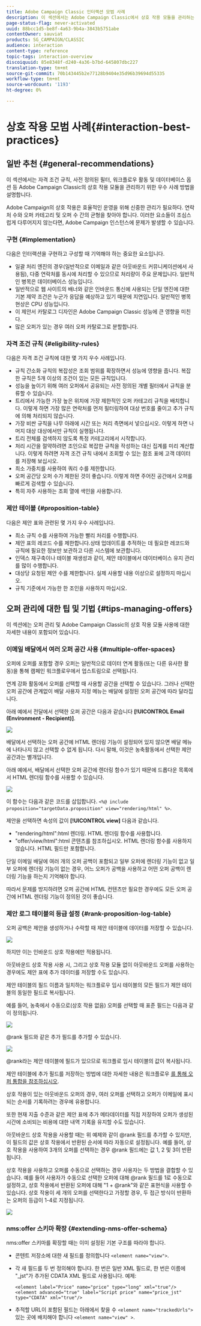 ```yaml
---
title: Adobe Campaign Classic 인터랙션 모범 사례
description: 이 섹션에서는 Adobe Campaign Classic에서 상호 작용 모듈을 관리하는 모범 사례를 설명합니다.
page-status-flag: never-activated
uuid: 88bcc1d5-be8f-4a63-9b4a-3843b5751abe
contentOwner: sauviat
products: SG_CAMPAIGN/CLASSIC
audience: interaction
content-type: reference
topic-tags: interaction-overview
discoiquuid: 85e8348f-d240-4a36-b7bd-645807dbc227
translation-type: tm+mt
source-git-commit: 70b143445b2e77128b9404e35d96b39694d55335
workflow-type: tm+mt
source-wordcount: '1193'
ht-degree: 0%

---
```



# 상호 작용 모범 사례{#interaction-best-practices}

## 일반 추천 {#general-recommendations}

이 섹션에서는 자격 조건 규칙, 사전 정의된 필터, 워크플로우 활동 및 데이터베이스 옵션 등 Adobe Campaign Classic의 상호 작용 모듈을 관리하기 위한 우수 사례 방법을 설명합니다.

Adobe Campaign의 상호 작용은 효율적인 운영을 위해 신중한 관리가 필요하다. 연락처 수와 오퍼 카테고리 및 오퍼 수 간의 균형을 찾아야 합니다. 이러한 요소들이 조심스럽게 다루어지지 않는다면, Adobe Campaign 인스턴스에 문제가 발생할 수 있습니다.

### 구현 {#implementation}

다음은 인터랙션을 구현하고 구성할 때 기억해야 하는 중요한 요소입니다.

* 일괄 처리 엔진의 경우(일반적으로 이메일과 같은 아웃바운드 커뮤니케이션에서 사용됨), 다중 연락처를 동시에 처리할 수 있으므로 처리량이 주요 문제입니다. 일반적인 병목은 데이터베이스 성능입니다.
* 일반적으로 웹 사이트의 배너와 같은 인바운드 통신에 사용되는 단일 엔진에 대한 기본 제약 조건은 누군가 응답을 예상하고 있기 때문에 지연입니다. 일반적인 병목 현상은 CPU 성능입니다.
* 이 제안서 카탈로그 디자인은 Adobe Campaign Classic 성능에 큰 영향을 미친다.
* 많은 오퍼가 있는 경우 여러 오퍼 카탈로그로 분할합니다.

### 자격 조건 규칙 {#eligibility-rules}

다음은 자격 조건 규칙에 대한 몇 가지 우수 사례입니다.

* 규칙 간소화 규칙의 복잡성은 조회 범위를 확장하면서 성능에 영향을 줍니다. 복잡한 규칙은 5개 이상의 조건이 있는 모든 규칙입니다.
* 성능을 높이기 위해 여러 오퍼에서 공유되는 사전 정의된 개별 필터에서 규칙을 분류할 수 있습니다.
* 트리에서 가능한 가장 높은 위치에 가장 제한적인 오퍼 카테고리 규칙을 배치합니다. 이렇게 하면 가장 많은 연락처를 먼저 필터링하여 대상 번호를 줄이고 추가 규칙에 의해 처리되지 않습니다.
* 가장 비싼 규칙을 나무 아래에 시간 또는 처리 측면에서 넣으십시오. 이렇게 하면 나머지 대상 대상에서만 규칙이 실행됩니다.
* 트리 전체를 검색하지 않도록 특정 카테고리에서 시작합니다.
* 처리 시간을 절약하려면 조인으로 복잡한 규칙을 작성하는 대신 집계를 미리 계산합니다. 이렇게 하려면 자격 조건 규칙 내에서 조회할 수 있는 참조 표에 고객 데이터를 저장해 보십시오.
* 최소 가중치를 사용하여 쿼리 수를 제한합니다.
* 오퍼 공간당 오퍼 수가 제한된 것이 좋습니다. 이렇게 하면 주어진 공간에서 오퍼를 빠르게 검색할 수 있습니다.
* 특히 자주 사용하는 조회 열에 색인을 사용합니다.

### 제안 테이블 {#proposition-table}

다음은 제안 표와 관련된 몇 가지 우수 사례입니다.

* 최소 규칙 수를 사용하여 가능한 빨리 처리를 수행합니다.
* 제안 표의 레코드 수를 제한합니다.상태 업데이트를 추적하는 데 필요한 레코드와 규칙에 필요한 정보만 보관하고 다른 시스템에 보관합니다.
* 인덱스 재구축이나 테이블 재생성과 같이, 제안 테이블에서 데이터베이스 유지 관리를 많이 수행합니다.
* 대상당 요청된 제안 수를 제한합니다. 실제 사용할 내용 이상으로 설정하지 마십시오.
* 규칙 기준에서 가능한 한 조인을 사용하지 마십시오.

## 오퍼 관리에 대한 팁 및 기법 {#tips-managing-offers}

이 섹션에는 오퍼 관리 및 Adobe Campaign Classic의 상호 작용 모듈 사용에 대한 자세한 내용이 포함되어 있습니다.

### 이메일 배달에서 여러 오퍼 공간 사용 {#multiple-offer-spaces}

오퍼에 오퍼를 포함할 경우 오퍼는 일반적으로 데이터 연계 활동(또는 다른 유사한 활동)을 통해 캠페인 워크플로우에서 업스트림으로 선택됩니다.

연계 강화 활동에서 오퍼를 선택할 때 사용할 공간을 선택할 수 있습니다. 그러나 선택한 오퍼 공간에 관계없이 배달 사용자 지정 메뉴는 배달에 설정된 오퍼 공간에 따라 달라집니다.

아래 예에서 전달에서 선택한 오퍼 공간은 다음과 같습니다 **[!UICONTROL Email (Environment - Recipient)]**.

![](assets/Interaction-best-practices-offer-space-selected.png)

배달에서 선택하는 오퍼 공간에 HTML 렌더링 기능이 설정되어 있지 않으면 배달 메뉴에 나타나지 않고 선택할 수 없게 됩니다. 다시 말해, 이것은 농축활동에서 선택한 제안 공간과는 별개입니다.

아래 예에서, 배달에서 선택한 오퍼 공간에 렌더링 함수가 있기 때문에 드롭다운 목록에서 HTML 렌더링 함수를 사용할 수 있습니다.

![](assets/Interaction-best-practices-HTML-rendering.png)

이 함수는 다음과 같은 코드를 삽입합니다. `<%@ include proposition="targetData.proposition" view="rendering/html" %>`.

제안을 선택하면 속성의 값이 **[!UICONTROL view]** 다음과 같습니다.
* &quot;rendering/html&quot;:html 렌더링. HTML 렌더링 함수를 사용합니다.
* &quot;offer/view/html&quot;:html 콘텐츠를 참조하십시오. HTML 렌더링 함수를 사용하지 않습니다. HTML 필드만 포함합니다.

단일 이메일 배달에 여러 개의 오퍼 공백이 포함되고 일부 오퍼에 렌더링 기능이 없고 일부 오퍼에 렌더링 기능이 없는 경우, 어느 오퍼가 공백을 사용하고 어떤 오퍼 공백이 렌더링 기능을 하는지 기억해야 합니다.

따라서 문제를 방지하려면 오퍼 공간에 HTML 컨텐츠만 필요한 경우에도 모든 오퍼 공간에 HTML 렌더링 기능이 정의된 것이 좋습니다.

### 제안 로그 테이블의 등급 설정 {#rank-proposition-log-table}

오퍼 공백은 제안을 생성하거나 수락할 때 제안 테이블에 데이터를 저장할 수 있습니다.

![](assets/Interaction-best-practices-offer-space-storage.png)

하지만 이는 인바운드 상호 작용에만 적용됩니다.

아웃바운드 상호 작용 사용 시, 그리고 상호 작용 모듈 없이 아웃바운드 오퍼를 사용하는 경우에도 제안 표에 추가 데이터를 저장할 수도 있습니다.

제안 테이블의 필드 이름과 일치하는 워크플로우 임시 테이블의 모든 필드가 제안 테이블의 동일한 필드로 복사됩니다.

예를 들어, 농축에서 수동으로(상호 작용 없음) 오퍼를 선택할 때 표준 필드는 다음과 같이 정의됩니다.

![](assets/Interaction-best-practices-manual-offer-std-fields.png)

@rank 필드와 같은 추가 필드를 추가할 수 있습니다.

![](assets/Interaction-best-practices-manual-offer-add-fields.png)

@rank라는 제안 테이블에 필드가 있으므로 워크플로 임시 테이블의 값이 복사됩니다.

제안 테이블에 추가 필드를 저장하는 방법에 대한 자세한 내용은 워크플로우 [를 통해 오퍼 통합을 참조하십시오](../../interaction/using/integrating-an-offer-via-a-workflow.md#storing-offer-rankings-and-weights).

상호 작용이 있는 아웃바운드 오퍼의 경우, 여러 오퍼를 선택하고 오퍼가 이메일에 표시되는 순서를 기록하려는 경우에 유용합니다.

또한 현재 지출 수준과 같은 제안 표에 추가 메타데이터를 직접 저장하여 오퍼가 생성된 시간에 소비되는 비용에 대한 내역 기록을 유지할 수도 있습니다.

아웃바운드 상호 작용을 사용할 때는 위 예제와 같이 @rank 필드를 추가할 수 있지만, 이 필드의 값은 상호 작용에서 반환된 순서에 따라 자동으로 설정됩니다. 예를 들어, 상호 작용을 사용하여 3개의 오퍼를 선택하는 경우 @rank 필드에는 값 1, 2 및 3이 반환됩니다.

상호 작용을 사용하고 오퍼를 수동으로 선택하는 경우 사용자는 두 방법을 결합할 수 있습니다. 예를 들어 사용자가 수동으로 선택한 오퍼에 대해 @rank 필드를 1로 수동으로 설정하고, 상호 작용에서 반환된 오퍼에 대해 &quot;1 + @rank&quot;와 같은 표현식을 사용할 수 있습니다. 상호 작용이 세 개의 오퍼를 선택한다고 가정할 경우, 두 접근 방식이 반환하는 오퍼의 등급이 1-4로 지정됩니다.

![](assets/Interaction-best-practices-manual-offer-combined.png)

### nms:offer 스키마 확장 {#extending-nms-offer-schema}

nms:offer 스키마를 확장할 때는 이미 설정된 기본 구조를 따라야 합니다.
* 콘텐트 저장소에 대한 새 필드를 정의합니다 `<element name="view">`.
* 각 새 필드를 두 번 정의해야 합니다. 한 번은 일반 XML 필드로, 한 번은 이름에 &quot;_jst&quot;가 추가된 CDATA XML 필드로 사용됩니다. 예제:

   ```
   <element label="Price" name="price" type="long" xml="true"/>
   <element advanced="true" label="Script price" name="price_jst" type="CDATA" xml="true"/>
   ```

* 추적할 URL이 포함된 필드는 아래에서 찾을 수 `<element name="trackedUrls">` 있는 곳에 배치해야 합니다 `<element name="view" >`.